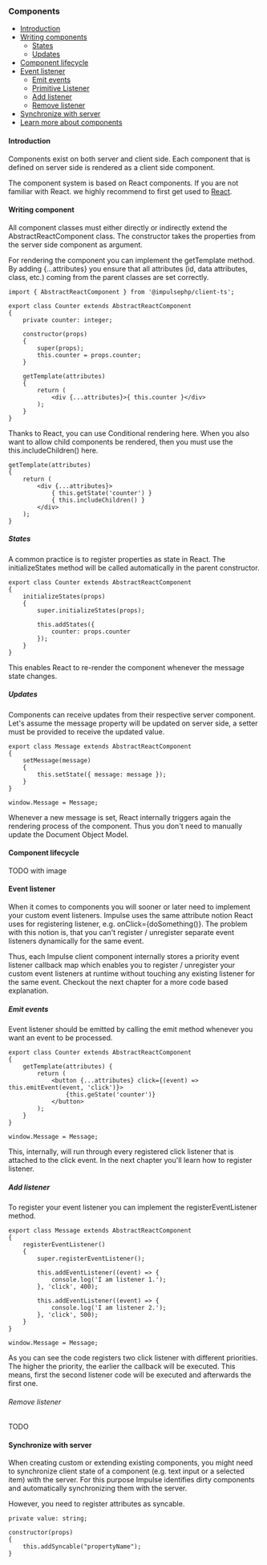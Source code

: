 <h3 class="doc-title">Components</h3>

- [Introduction](#introduction)
- [Writing components](#create-components)
  - [States](#states)
  - [Updates](#updates)
- [Component lifecycle](#component-lifecycle)
- [Event listener](#event-listener)
  - [Emit events](#emit-events)
  - [Primitive Listener](#primitive-listener)
  - [Add listener](#adding-listener)
  - [Remove listener](#removing-listener)
- [Synchronize with server](#synchronize-with-server)
- [Learn more about components](#advanced_topics)

<h4><a id="introduction">Introduction</a></h4>

Components exist on both server and client side. Each component that is defined on server side is rendered as a client
side component. 

The component system is based on React components. If you are not familiar with React. we highly recommend to first get 
used to <a href="https://reactjs.org/">React</a>.

<h4><a id="create-components">Writing component</a></h4>

All component classes must either directly or indirectly extend the <span class="code-hint">AbstractReactComponent</span>
class. The constructor takes the properties from the server side component as argument.

For rendering the component you can implement the <span class="code-hint">getTemplate</span> method. By adding
<span class="code-hint">{...attributes}</span> you ensure that all attributes (id, data attributes, class, etc.)
coming from the parent classes are set correctly.

<pre class="imp-code code-white  language-js">
<code class="language-js">import { AbstractReactComponent } from '@impulsephp/client-ts';

export class Counter extends AbstractReactComponent
{
    private counter: integer;

    constructor(props)
    {
        super(props);
        this.counter = props.counter;
    }

    getTemplate(attributes)
    {
        return (
            &lt;div {...attributes}&gt;{ this.counter }&lt;/div&gt;
        );
    }
}</code>
</pre>

Thanks to React, you can use <span class="code-hint">Conditional rendering</span> here. When you also want to allow
child components be rendered, then you must use the <span class="code-hint">this.includeChildren()</span> here.

<pre class="imp-code code-white  language-js">
<code class="language-js">getTemplate(attributes)
{
    return (
        &lt;div {...attributes}&gt;
            { this.getState('counter') }
            { this.includeChildren() }
        &lt;/div&gt;
    );
}</code>
</pre>

<h5><a id="states">States</a></h5>

A common practice is to register properties as state in React. The <span class="code-hint">initializeStates</span> method
will be called automatically in the parent constructor.

<pre class="imp-code code-white  language-js">
<code class="language-js">export class Counter extends AbstractReactComponent
{
    initializeStates(props)
    {
        super.initializeStates(props);

        this.addStates({
            counter: props.counter
        });
    }
}</code>
</pre>

This enables React to re-render the component whenever the message state changes.

<h5><a id="updates">Updates</a></h5>

Components can receive updates from their respective server component. Let's assume the message property will be updated
on server side, a setter must be provided to receive the updated value.

<pre class="imp-code code-white  language-js">
<code class="language-js">export class Message extends AbstractReactComponent 
{
    setMessage(message) 
    {
        this.setState({ message: message });
    }
}

window.Message = Message;</code>
</pre>

Whenever a new message is set, React internally triggers again the rendering process of the component. Thus you don't 
need to manually update the Document Object Model.

<h4><a id="component-lifecycle">Component lifecycle</a></h4>

TODO with image

<h4><a id="event-listener">Event listener</a></h4>

When it comes to components you will sooner or later need to implement your custom event listeners. Impulse uses the
same attribute notion React uses for registering listener, e.g. <span class="code-hint">onClick={doSomething()}</span>. 
The problem with this notion is, that you can't register / unregister separate event listeners dynamically for the same 
event. 

Thus, each Impulse client component internally stores a priority event listener callback map which enables
you to register / unregister your custom event listeners at runtime without touching any existing listener for the same
event. Checkout the next chapter for a more code based explanation.

<h5><a id="emit-events">Emit events</a></h5>

Event listener should be emitted by calling the emit method whenever you want an event to be processed.

<pre class="imp-code code-white  language-js">
<code class="language-js">export class Counter extends AbstractReactComponent 
{
    getTemplate(attributes) {
        return (
            &lt;button {...attributes} click={(event) => this.emitEvent(event, 'click')}&gt;
                {this.geState('counter')}
            &lt;/button&gt;
        );
    }
}

window.Message = Message;</code>
</pre>

This, internally, will run through every registered click listener that is attached to the click event. In the next 
chapter you'll learn how to register listener.

<h5><a id="adding-listener">Add listener</a></h5>
To register your event listener you can implement the registerEventListener method.

<pre class="imp-code code-white  language-js">
<code class="language-js">export class Message extends AbstractReactComponent 
{
    registerEventListener()
    {
        super.registerEventListener();

        this.addEventListener((event) => {
            console.log('I am listener 1.');
        }, 'click', 400);

        this.addEventListener((event) => {
            console.log('I am listener 2.');
        }, 'click', 500);
    }
}

window.Message = Message;</code>
</pre>

As you can see the code registers two click listener with different priorities. The higher the priority, the
earlier the callback will be executed. This means, first the second listener code will be executed and afterwards the
first one.

<h6><a id="Removing-listener">Remove listener</a></h6>

TODO

<h4><a id="synchronize-with-server">Synchronize with server</a></h4>

When creating custom or extending existing components, you might need to synchronize client state of a component 
(e.g. text input or a selected item) with the server. For this purpose Impulse identifies 
<span class="code-hint">dirty</span> components and automatically synchronizing them with the server.

However, you need to register attributes as syncable.

<pre class="imp-code code-white  language-js">
<code class="language-js">private value: string;

constructor(props)
{
    this.addSyncable("propertyName");
}</code>
</pre>